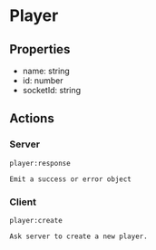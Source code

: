 # Player

## Properties

- name: string
- id: number
- socketId: string

## Actions

### **Server**

`player:response`

```
Emit a success or error object
```

### **Client**

`player:create`

```
Ask server to create a new player.
```
